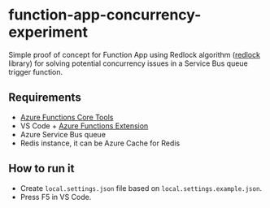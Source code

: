# function-app-concurrency-experiment

Simple proof of concept for Function App using Redlock algorithm ([redlock](https://www.npmjs.com/package/redlock) library) for solving potential concurrency issues in a Service Bus queue trigger function.

## Requirements

- [Azure Functions Core Tools](https://learn.microsoft.com/en-us/azure/azure-functions/functions-run-local?tabs=windows%2Cisolated-process%2Cnode-v4%2Cpython-v2%2Chttp-trigger%2Ccontainer-apps&pivots=programming-language-typescript)
- VS Code + [Azure Functions Extension](https://marketplace.visualstudio.com/items?itemName=ms-azuretools.vscode-azurefunctions)
- Azure Service Bus queue
- Redis instance, it can be Azure Cache for Redis

## How to run it

- Create `local.settings.json` file based on `local.settings.example.json`.
- Press F5 in VS Code.
